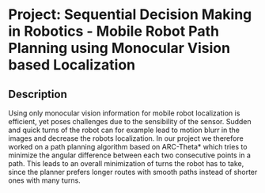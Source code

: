 # Project: Sequential Decision Making in Robotics - Mobile Robot Path Planning using Monocular Vision based Localization

## Description

Using only monocular vision information for mobile robot localization is efficient, yet poses challenges due to the sensibility of the sensor. Sudden and quick turns of the robot can for example lead to motion blurr in the images and decrease the robots localization. In our project we therefore worked on a path planning algorithm based on ARC-Theta* which tries to minimize the angular difference between each two consecutive points in a path. This leads to an overall minimization of turns the robot has to take, since the planner prefers longer routes with smooth paths instead of shorter ones with many turns.
